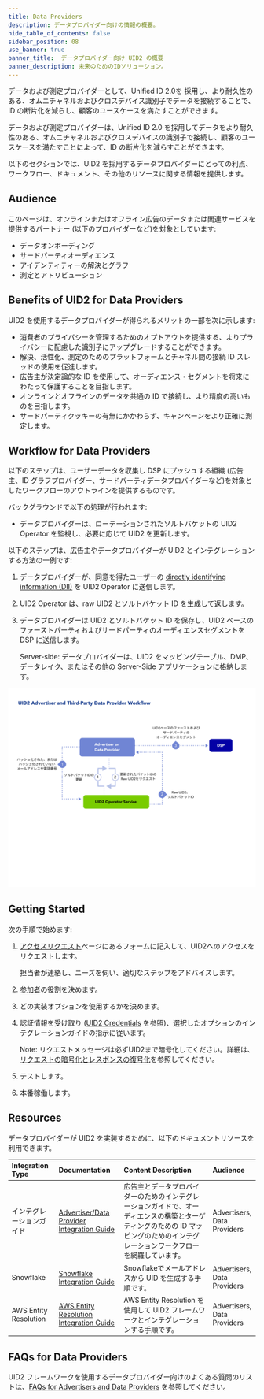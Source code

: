 ```yaml
---
title: Data Providers
description: データプロバイダー向けの情報の概要。
hide_table_of_contents: false
sidebar_position: 08
use_banner: true
banner_title:  データプロバイダー向け UID2 の概要
banner_description: 未来のためのIDソリューション。
---
```


データおよび測定プロバイダーとして、Unified ID 2.0を 採用し、より耐久性のある、オムニチャネルおよびクロスデバイス識別子でデータを接続することで、ID の断片化を減らし、顧客のユースケースを満たすことができます。

データおよび測定プロバイダーは、Unified ID 2.0 を採用してデータをより耐久性のある、オムニチャネルおよびクロスデバイスの識別子で接続し、顧客のユースケースを満たすことによって、ID の断片化を減らすことができます。

以下のセクションでは、UID2 を採用するデータプロバイダーにとっての利点、ワークフロー、ドキュメント、その他のリソースに関する情報を提供します。

## Audience

このページは、オンラインまたはオフライン広告のデータまたは関連サービスを提供するパートナー (以下のプロバイダーなど)を対象としています:
- データオンボーディング
- サードパーティオーディエンス
- アイデンティティーの解決とグラフ
- 測定とアトリビューション

## Benefits of UID2 for Data Providers

UID2 を使用するデータプロバイダーが得られるメリットの一部を次に示します:
- 消費者のプライバシーを管理するためのオプトアウトを提供する、よりプライバシーに配慮した識別子にアップグレードすることができます。
- 解決、活性化、測定のためのプラットフォームとチャネル間の接続 ID スレッドの使用を促進します。
- 広告主が決定論的な ID を使用して、オーディエンス・セグメントを将来にわたって保護することを目指します。
- オンラインとオフラインのデータを共通の ID で接続し、より精度の高いものを目指します。
- サードパーティクッキーの有無にかかわらず、キャンペーンをより正確に測定します。

## Workflow for Data Providers

以下のステップは、ユーザーデータを収集し DSP にプッシュする組織 (広告主、ID グラフプロバイダー、サードパーティデータプロバイダーなど)を対象としたワークフローのアウトラインを提供するものです。

バックグラウンドで以下の処理が行われます:
* データプロバイダーは、ローテーションされたソルトバケットの UID2 Operator を監視し、必要に応じて UID2 を更新します。

以下のステップは、広告主やデータプロバイダーが UID2 とインテグレーションする方法の一例です:

1. データプロバイダーが、同意を得たユーザーの [directly identifying information (DII)](../ref-info/glossary-uid.md#gl-dii) を UID2 Operator に送信します。
2. UID2 Operator は、raw UID2 とソルトバケット ID を生成して返します。
3. データプロバイダーは UID2 とソルトバケット ID を保存し、UID2 ベースのファーストパーティおよびサードパーティのオーディエンスセグメントを DSP に送信します。

   Server-side: データプロバイダーは、UID2 をマッピングテーブル、DMP、データレイク、またはその他の Server-Side アプリケーションに格納します。

![Data Provider Workflow](images/UID2AdvertiserAndThirdPartyDataProviderWorkflow.jpg)

<!-- ## Integration Requirements

ユーザーの DII から UID2 を生成するためには、サードパーティデータプロバイダーは以下の要件を満たしている必要があります。

- UID2 Operator とインテグレーションして UID2 を生成し、ソルトバケットのローテーションを処理すること。
- UID2 Operator の API にアクセスできること。<br/>広告主によっては、CDP、データオンボーダー、またはその他のサービスプロバイダーを経由する場合もあります。

詳細は、[Advertiser/Data Provider Integration Guide](/guides/advertiser-dataprovider-guide.md) を参照してください。 -->

## Getting Started

次の手順で始めます:

1. [アクセスリクエスト](/request-access)ページにあるフォームに記入して、UID2へのアクセスをリクエストします。

   担当者が連絡し、ニーズを伺い、適切なステップをアドバイスします。
1. [参加者](../intro.md#participants)の役割を決めます。
1. どの実装オプションを使用するかを決めます。
1. 認証情報を受け取り ([UID2 Credentials](../getting-started/gs-credentials.md) を参照)、選択したオプションのインテグレーションガイドの指示に従います。

    Note: リクエストメッセージは必ずUID2まで暗号化してください。詳細は、[リクエストの暗号化とレスポンスの復号化](../getting-started/gs-encryption-decryption.md)を参照してください。
1. テストします。
1. 本番稼働します。

## Resources

データプロバイダーが UID2 を実装するために、以下のドキュメントリソースを利用できます。

|     Integration Type     |                                       Documentation                                       |                                                                               Content Description                                                                                |            Audience             |
| :----------------------- | :---------------------------------------------------------------------------------------- | :------------------------------------------------------------------------------------------------------------------------------------------------------------------------------- | :------------------------------ |
| インテグレーションガイド | [Advertiser/Data Provider Integration Guide](../guides/advertiser-dataprovider-guide.md)  | 広告主とデータプロバイダーのためのインテグレーションガイドで、オーディエンスの構築とターゲティングのための ID マッピングのためのインテグレーションワークフローを網羅しています。 | Advertisers,<br/>Data Providers |
| Snowflake                | [Snowflake Integration Guide](../guides/snowflake_integration.md)                         | Snowflakeでメールアドレスから UID を生成する手順です。                                                                                                                           | Advertisers,<br/>Data Providers |
| AWS Entity Resolution    | [AWS Entity Resolution Integration Guide](../guides/integration-aws-entity-resolution.md) | AWS Entity Resolution を使用して UID2 フレームワークとインテグレーションする手順です。                                                                                           | Advertisers,<br/>Data Providers |

## FAQs for Data Providers

UID2 フレームワークを使用するデータプロバイダー向けのよくある質問のリストは、[FAQs for Advertisers and Data Providers](../getting-started/gs-faqs.md#faqs-for-advertisers-and-data-providers) を参照してください。